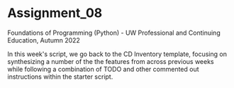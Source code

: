 # Assignment_08

Foundations of Programming (Python) - UW Professional and Continuing Education, Autumn 2022

In this week's script, we go back to the CD Inventory template, focusing on synthesizing a number of the the features from across previous weeks while following a combination of TODO and other commented out instructions within the starter script.






